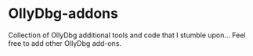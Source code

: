 # OllyDbg-addons
Collection of OllyDbg additional tools and code that I stumble upon... Feel free to add other OllyDbg add-ons.
